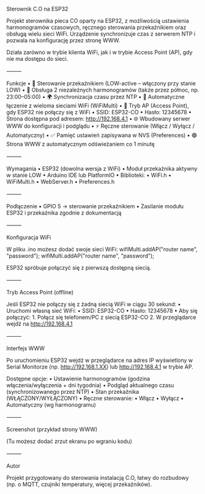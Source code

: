 Sterownik C.O na ESP32

Projekt sterownika pieca CO oparty na ESP32, z możliwością ustawienia harmonogramów czasowych, ręcznego sterowania przekaźnikiem oraz obsługą wielu sieci WiFi. Urządzenie synchronizuje czas z serwerem NTP i pozwala na konfigurację przez stronę WWW.

Działa zarówno w trybie klienta WiFi, jak i w trybie Access Point (AP), gdy nie ma dostępu do sieci.

⸻

Funkcje
	•	🔌 Sterowanie przekaźnikiem (LOW-active – włączony przy stanie LOW)
	•	📅 Obsługa 2 niezależnych harmonogramów (także przez północ, np. 23:00–05:00)
	•	🌍 Synchronizacja czasu przez NTP
	•	📡 Automatyczne łączenie z wieloma sieciami WiFi (WiFiMulti)
	•	📶 Tryb AP (Access Point), gdy ESP32 nie połączy się z WiFi
	•	SSID: ESP32-CO
	•	Hasło: 12345678
	•	Strona dostępna pod adresem: http://192.168.4.1
	•	🌐 Wbudowany serwer WWW do konfiguracji i podglądu
	•	⚡ Ręczne sterowanie (Włącz / Wyłącz / Automatyczny)
	•	✅ Pamięć ustawień zapisywana w NVS (Preferences)
	•	🟢 Strona WWW z automatycznym odświeżaniem co 1 minutę

⸻

Wymagania
	•	ESP32 (dowolna wersja z WiFi)
	•	Moduł przekaźnika aktywny w stanie LOW
	•	Arduino IDE lub PlatformIO
	•	Biblioteki:
	•	WiFi.h
	•	WiFiMulti.h
	•	WebServer.h
	•	Preferences.h

⸻

Podłączenie
	•	GPIO 5 → sterowanie przekaźnikiem
	•	Zasilanie modułu ESP32 i przekaźnika zgodnie z dokumentacją

⸻

Konfiguracja WiFi

W pliku .ino możesz dodać swoje sieci WiFi:
wifiMulti.addAP("router name", "password");
wifiMulti.addAP("router name", "password");

ESP32 spróbuje połączyć się z pierwszą dostępną siecią.

⸻

Tryb Access Point (offline)

Jeśli ESP32 nie połączy się z żadną siecią WiFi w ciągu 30 sekund:
	•	Uruchomi własną sieć WiFi:
	•	SSID: ESP32-CO
	•	Hasło: 12345678
	•	Aby się połączyć:
	1.	Połącz się telefonem/PC z siecią ESP32-CO
	2.	W przeglądarce wejdź na http://192.168.4.1

⸻

Interfejs WWW

Po uruchomieniu ESP32 wejdź w przeglądarce na adres IP wyświetlony w Serial Monitorze (np. http://192.168.1.XX) lub http://192.168.4.1 w trybie AP.

Dostępne opcje:
	•	Ustawienie harmonogramów (godzina włączenia/wyłączenia + dni tygodnia)
	•	Podgląd aktualnego czasu (synchronizowanego przez NTP)
	•	Stan przekaźnika (WŁĄCZONY/WYŁĄCZONY)
	•	Ręczne sterowanie:
	•	Włącz
	•	Wyłącz
	•	Automatyczny (wg harmonogramu)

⸻

Screenshot (przykład strony WWW)

(Tu możesz dodać zrzut ekranu po wgraniu kodu)

⸻

Autor

Projekt przygotowany do sterowania instalacją C.O, łatwy do rozbudowy (np. o MQTT, czujniki temperatury, więcej przekaźników).
